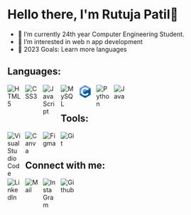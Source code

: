 # Hello there, I'm Rutuja Patil👋 


- 🔭 I’m currently 24th year Computer Engineering Student.
- 🌱 I’m interested in web n app development
- 🥅 2023 Goals: Learn more languages 



## Languages:

<img align="left" alt="HTML5" width="30px" src="https://cdn.jsdelivr.net/gh/devicons/devicon/icons/html5/html5-original.svg" style="padding-right:10px;" />
<img align="left" alt="CSS3" width="30px" src="https://cdn.jsdelivr.net/gh/devicons/devicon/icons/css3/css3-original.svg" style="padding-right:10px;" />
<img align="left" alt="JavaScript" width="30px" src="https://cdn.jsdelivr.net/gh/devicons/devicon/icons/javascript/javascript-original.svg" style="padding-right:10px;" />
<img align="left" alt="MySQL" width="30px" src="https://cdn.jsdelivr.net/gh/devicons/devicon/icons/mysql/mysql-original.svg" style="padding-right:10px;" />
<img align="left" alt="C" width="30px" src="https://raw.githubusercontent.com/devicons/devicon/1119b9f84c0290e0f0b38982099a2bd027a48bf1/icons/c/c-original.svg" style="padding-right:10px;" />
<img align="left" alt="Python" width="30px" src= "https://cdn.jsdelivr.net/gh/devicons/devicon/icons/python/python-original.svg" style="padding-right:10px;" />
<img align="left" alt="Java" width="30px" src= "https://cdn.jsdelivr.net/gh/devicons/devicon/icons/java/java-original.svg" style="padding-right:10px;" />
<br />
<br />





## Tools:
<img align="left" alt="Visual Studio Code" width="30px" src="https://cdn.jsdelivr.net/gh/devicons/devicon/icons/vscode/vscode-original.svg" style="padding-right:10px;" />
<img align="left" alt="Canva" width="30px" src="https://cdn.jsdelivr.net/gh/devicons/devicon/icons/canva/canva-original.svg" style="padding-right:10px;" />
<img align="left" alt="Figma" width="30px" src="https://cdn.jsdelivr.net/gh/devicons/devicon/icons/figma/figma-original.svg" style="padding-right:10px;" /> 
<img align="left" alt="Git" width="30px" src="https://cdn.jsdelivr.net/gh/devicons/devicon/icons/git/git-original.svg" style="padding-right:10px;" />

<br />
<br/>

## Connect with me:
<a href="https://www.linkedin.com/in/rutuja-patil-87b165216"><img align="left" alt="LinkedIn" width="30px" src="https://cdn.jsdelivr.net/gh/devicons/devicon/icons/linkedin/linkedin-original.svg"  style="padding-right:10px;" /></a>
<a href="mailto:rutujapatil0511@gmail.com"><img align="left" alt="Mail" width="30px" src="https://cdn-icons-png.flaticon.com/512/5968/5968534.png"  style="padding-right:10px;" /></a>
<a href="https://www.instagram.com/rutujapatil_1051/"><img align="left" alt="InstaGram" width="30px" src="https://cdn-icons-png.flaticon.com/512/1409/1409946.png"  style="padding-right:10px;" /></a>
<a href="https://github.com/Rutuja0511"><img align="left" alt="Github" width="30px" src="https://cdn.jsdelivr.net/gh/devicons/devicon/icons/github/github-original.svg"  style="padding-right:10px;" /></a>

<br/>
<br/>




